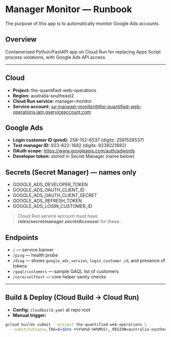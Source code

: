 # Manager Monitor — Runbook
The purpose of this app is to automatically monitor Google Ads accounts.

## Overview
Containerised Python/FastAPI app on Cloud Run for replacing Apps Script process violations, with Google Ads API access.

---

## Cloud
- **Project:** the-quantified-web-operations
- **Region:** australia-southeast2
- **Cloud Run service:** manager-monitor
- **Service account:** sa-manager-monitor@the-quantified-web-operations.iam.gserviceaccount.com

## Google Ads
- **Login customer ID (prod):** 258-152-6537 (digits: 2581526537)
- **Test manager ID:** 923-822-1682 (digits: 9238221682)
- **OAuth scope:** https://www.googleapis.com/auth/adwords
- **Developer token:** stored in Secret Manager (name below)

## Secrets (Secret Manager) — names only
- GOOGLE_ADS_DEVELOPER_TOKEN
- GOOGLE_ADS_OAUTH_CLIENT_ID
- GOOGLE_ADS_OAUTH_CLIENT_SECRET
- GOOGLE_ADS_REFRESH_TOKEN
- GOOGLE_ADS_LOGIN_CUSTOMER_ID

> Cloud Run service account must have **roles/secretmanager.secretAccessor** for these.

## Endpoints
- `/` — service banner
- `/ping` — health probe
- `/diag` — shows `google_ads_version`, `login_customer_id`, and presence of tokens
- `/gaql/customers` — sample GAQL list of customers
- `/core/selftest` — core helper sanity checks

---

## Build & Deploy (Cloud Build → Cloud Run)
- **Config:** `cloudbuild.yaml` at repo root
- **Manual trigger:**
```bash
gcloud builds submit --project the-quantified-web-operations \
  --substitutions=_TAG=$(date +%Y%m%d-%H%M%S),_REGION=australia-southeast2


